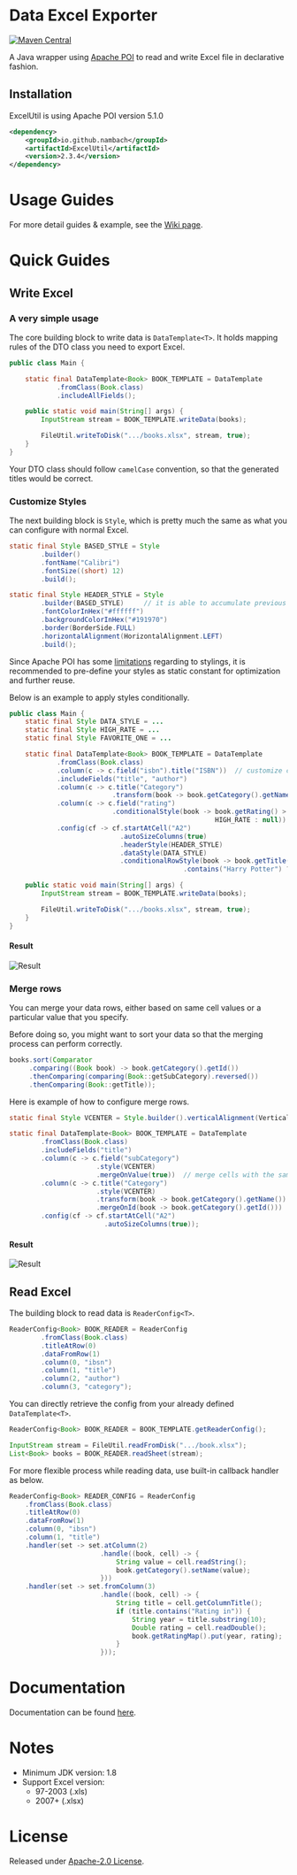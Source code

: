 # Data Excel Exporter

[![Maven Central](https://img.shields.io/maven-central/v/io.github.nambach/ExcelUtil?versionPrefix=2&versionSuffix=.3.4)](https://mvnrepository.com/artifact/io.github.nambach/ExcelUtil)

A Java wrapper using [Apache POI](http://poi.apache.org/components/spreadsheet/quick-guide.html) to read and write Excel file in declarative fashion.

## Installation

ExcelUtil is using Apache POI version 5.1.0

```xml
<dependency>
    <groupId>io.github.nambach</groupId>
    <artifactId>ExcelUtil</artifactId>
    <version>2.3.4</version>
</dependency>
```

# Usage Guides

For more detail guides & example, see the [Wiki page](https://github.com/nambach/ExcelUtil/wiki).

# Quick Guides

## Write Excel

### **A very simple usage**

The core building block to write data is `DataTemplate<T>`. It holds mapping rules of the DTO class you need to export Excel.

```java
public class Main {

    static final DataTemplate<Book> BOOK_TEMPLATE = DataTemplate
            .fromClass(Book.class)
            .includeAllFields();

    public static void main(String[] args) {
        InputStream stream = BOOK_TEMPLATE.writeData(books);

        FileUtil.writeToDisk(".../books.xlsx", stream, true);
    }
}
```

Your DTO class should follow `camelCase` convention, so that the generated titles would be correct.

### **Customize Styles**

The next building block is `Style`, which is pretty much the same as what you can configure with normal Excel.

```java
static final Style BASED_STYLE = Style
        .builder()
        .fontName("Calibri")
        .fontSize((short) 12)
        .build();

static final Style HEADER_STYLE = Style
        .builder(BASED_STYLE)     // it is able to accumulate previous style
        .fontColorInHex("#ffffff")
        .backgroundColorInHex("#191970")
        .border(BorderSide.FULL)
        .horizontalAlignment(HorizontalAlignment.LEFT)
        .build();
```

Since Apache POI has some [limitations](http://poi.apache.org/apidocs/dev/org/apache/poi/ss/SpreadsheetVersion.html#EXCEL97) regarding to stylings, it is recommended to pre-define your styles as static constant for optimization and further reuse.

Below is an example to apply styles conditionally.

```java
public class Main {
    static final Style DATA_STYLE = ...
    static final Style HIGH_RATE = ...
    static final Style FAVORITE_ONE = ...

    static final DataTemplate<Book> BOOK_TEMPLATE = DataTemplate
            .fromClass(Book.class)
            .column(c -> c.field("isbn").title("ISBN"))  // customize column title
            .includeFields("title", "author")
            .column(c -> c.title("Category")
                          .transform(book -> book.getCategory().getName()))  // derive new column
            .column(c -> c.field("rating")
                          .conditionalStyle(book -> book.getRating() > 4 ?  // styles with conditions
                                                    HIGH_RATE : null))
            .config(cf -> cf.startAtCell("A2")
                            .autoSizeColumns(true)
                            .headerStyle(HEADER_STYLE)
                            .dataStyle(DATA_STYLE)
                            .conditionalRowStyle(book -> book.getTitle() // selective styling
                                            .contains("Harry Potter") ? FAVORITE_ONE : null));

    public static void main(String[] args) {
        InputStream stream = BOOK_TEMPLATE.writeData(books);

        FileUtil.writeToDisk(".../books.xlsx", stream, true);
    }
}
```

#### Result

![Result](https://raw.githubusercontent.com/nambach/ExcelUtil/master/wiki/img/custom-styles.png)

### **Merge rows**

You can merge your data rows, either based on same cell values or a particular value that you specify.

Before doing so, you might want to sort your data so that the merging process can perform correctly.

```java
books.sort(Comparator
     .comparing((Book book) -> book.getCategory().getId())
     .thenComparing(comparing(Book::getSubCategory).reversed())
     .thenComparing(Book::getTitle));
```

Here is example of how to configure merge rows.

```java
static final Style VCENTER = Style.builder().verticalAlignment(VerticalAlignment.CENTER).build();

static final DataTemplate<Book> BOOK_TEMPLATE = DataTemplate
        .fromClass(Book.class)
        .includeFields("title")
        .column(c -> c.field("subCategory")
                      .style(VCENTER)
                      .mergeOnValue(true))  // merge cells with the same value consecutively
        .column(c -> c.title("Category")
                      .style(VCENTER)
                      .transform(book -> book.getCategory().getName())
                      .mergeOnId(book -> book.getCategory().getId()))  // merge on derived value
        .config(cf -> cf.startAtCell("A2")
                        .autoSizeColumns(true));
```

#### Result

![Result](https://raw.githubusercontent.com/nambach/ExcelUtil/master/wiki/img/merge-rows.png)

## Read Excel

The building block to read data is `ReaderConfig<T>`.

```java
ReaderConfig<Book> BOOK_READER = ReaderConfig
        .fromClass(Book.class)
        .titleAtRow(0)
        .dataFromRow(1)
        .column(0, "ibsn")
        .column(1, "title")
        .column(2, "author")
        .column(3, "category");
```

You can directly retrieve the config from your already defined `DataTemplate<T>`.

```java
ReaderConfig<Book> BOOK_READER = BOOK_TEMPLATE.getReaderConfig();

InputStream stream = FileUtil.readFromDisk(".../book.xlsx");
List<Book> books = BOOK_READER.readSheet(stream);
```

For more flexible process while reading data, use built-in callback handler as below.

```java
ReaderConfig<Book> READER_CONFIG = ReaderConfig
    .fromClass(Book.class)
    .titleAtRow(0)
    .dataFromRow(1)
    .column(0, "ibsn")
    .column(1, "title")
    .handler(set -> set.atColumn(2)
                       .handle((book, cell) -> {
                           String value = cell.readString();
                           book.getCategory().setName(value);
                       }))
    .handler(set -> set.fromColumn(3)
                       .handle((book, cell) -> {
                           String title = cell.getColumnTitle();
                           if (title.contains("Rating in")) {
                               String year = title.substring(10);
                               Double rating = cell.readDouble();
                               book.getRatingMap().put(year, rating);
                           }
                       }));
```

# Documentation

Documentation can be found [here](https://www.javadoc.io/doc/io.github.nambach/ExcelUtil/latest/index.html).

# Notes

- Minimum JDK version: 1.8
- Support Excel version:
  - 97-2003 (.xls)
  - 2007+ (.xlsx)

# License

Released under [Apache-2.0 License](http://www.apache.org/licenses/LICENSE-2.0.html).
